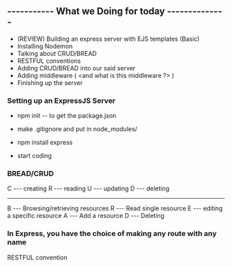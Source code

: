 ## ----------- What we Doing for today --------------
 
 - (REVIEW) Building an express server with EJS templates (Basic)
 - Installing Nodemon
 - Talking about CRUD/BREAD
 - RESTFUL conventions
 - Adding CRUD/BREAD into our said server
 - Adding middleware ( <and what is this middleware ?>  )
 - Finishing up the server 


### Setting up an ExpressJS Server

- npm init -- to get the package.json 
- make .gitignore and put in node_modules/

- npm install express
- start coding


### BREAD/CRUD

C  ---  creating
R  ---  reading
U  ---  updating 
D  ---  deleting

---------------------------

B  --- Browsing/retrieving resources
R  --- Read single resource
E  --- editing a specific resource
A  --- Add a resource
D  --- Deleting


### In Express, you have the choice of making any route with any name

RESTFUL convention
